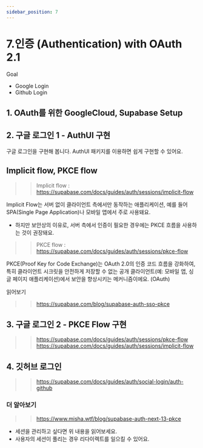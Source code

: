 ```yaml
---
sidebar_position: 7
---
```


# 7.인증 (Authentication) with OAuth 2.1

Goal  
- Google Login  
- Github Login  

## 1. OAuth를 위한 GoogleCloud, Supabase Setup 

## 2. 구글 로그인 1 - AuthUI 구현  

구글 로그인을 구현해 봅니다. AuthUI 패키지를 이용하면 쉽게 구현할 수 있어요.  

## Implicit flow, PKCE flow

>>Implicit flow : https://supabase.com/docs/guides/auth/sessions/implicit-flow    

Implicit Flow는 서버 없이 클라이언트 측에서만 동작하는 애플리케이션, 예를 들어 SPA(Single Page Application)나 모바일 앱에서 주로 사용돼요. 
- 하지만 보안상의 이유로, 서버 측에서 인증이 필요한 경우에는 PKCE 흐름을 사용하는 것이 권장돼요.


>>PKCE flow : https://supabase.com/docs/guides/auth/sessions/pkce-flow     

PKCE(Proof Key for Code Exchange)는 OAuth 2.0의 인증 코드 흐름을 강화하여, 특히 클라이언트 시크릿을 안전하게 저장할 수 없는 공개 클라이언트(예: 모바일 앱, 싱글 페이지 애플리케이션)에서 보안을 향상시키는 메커니즘이에요. (OAuth)  


읽어보기  
>>https://supabase.com/blog/supabase-auth-sso-pkce   

## 3. 구글 로그인 2 - PKCE Flow 구현  

>>https://supabase.com/docs/guides/auth/sessions/pkce-flow  
>>https://supabase.com/docs/guides/auth/sessions/implicit-flow  

## 4. 깃허브 로그인   

>>https://supabase.com/docs/guides/auth/social-login/auth-github  


### 더 알아보기  

>>https://www.misha.wtf/blog/supabase-auth-next-13-pkce  
- 세션을 관리하고 싶다면 위 내용을 읽어보세요.  
- 사용자의 세션이 풀리는 경우 리다이렉트를 일으킬 수 있어요.  
